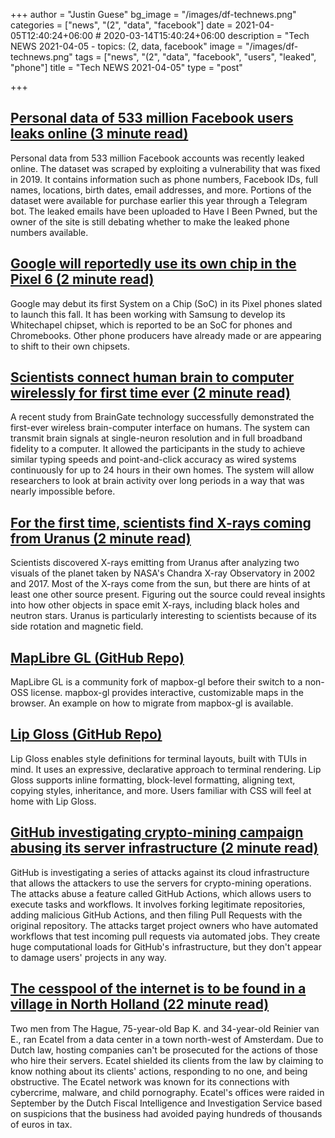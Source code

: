 +++
author = "Justin Guese"
bg_image = "/images/df-technews.png"
categories = ["news", "(2", "data", "facebook"]
date = 2021-04-05T12:40:24+06:00 # 2020-03-14T15:40:24+06:00
description = "Tech NEWS 2021-04-05 - topics: (2, data, facebook"
image = "/images/df-technews.png"
tags = ["news", "(2", "data", "facebook", "users", "leaked", "phone"]
title = "Tech NEWS 2021-04-05"
type = "post"

+++

## [Personal data of 533 million Facebook users leaks online (3 minute read)](https://www.theverge.com/2021/4/4/22366822/facebook-personal-data-533-million-leaks-online-email-phone-numbers)

Personal data from 533 million Facebook accounts was recently leaked online. The dataset was scraped by exploiting a vulnerability that was fixed in 2019. It contains information such as phone numbers, Facebook IDs, full names, locations, birth dates, email addresses, and more. Portions of the dataset were available for purchase earlier this year through a Telegram bot. The leaked emails have been uploaded to Have I Been Pwned, but the owner of the site is still debating whether to make the leaked phone numbers available.

## [Google will reportedly use its own chip in the Pixel 6 (2 minute read)](https://www.engadget.com/google-silicon-whitechapel-pixel-6-170200955.html)

Google may debut its first System on a Chip (SoC) in its Pixel phones slated to launch this fall. It has been working with Samsung to develop its Whitechapel chipset, which is reported to be an SoC for phones and Chromebooks. Other phone producers have already made or are appearing to shift to their own chipsets.

## [Scientists connect human brain to computer wirelessly for first time ever (2 minute read)](https://www.independent.co.uk/life-style/gadgets-and-tech/brain-computer-interface-braingate-b1825971.html)

A recent study from BrainGate technology successfully demonstrated the first-ever wireless brain-computer interface on humans. The system can transmit brain signals at single-neuron resolution and in full broadband fidelity to a computer. It allowed the participants in the study to achieve similar typing speeds and point-and-click accuracy as wired systems continuously for up to 24 hours in their own homes. The system will allow researchers to look at brain activity over long periods in a way that was nearly impossible before.

## [For the first time, scientists find X-rays coming from Uranus (2 minute read)](https://www.nbcnews.com/science/space/first-time-scientists-find-x-rays-coming-uranus-n1262897)

Scientists discovered X-rays emitting from Uranus after analyzing two visuals of the planet taken by NASA's Chandra X-ray Observatory in 2002 and 2017. Most of the X-rays come from the sun, but there are hints of at least one other source present. Figuring out the source could reveal insights into how other objects in space emit X-rays, including black holes and neutron stars. Uranus is particularly interesting to scientists because of its side rotation and magnetic field.

## [MapLibre GL (GitHub Repo)](https://github.com/maplibre/maplibre-gl-js)

MapLibre GL is a community fork of mapbox-gl before their switch to a non-OSS license. mapbox-gl provides interactive, customizable maps in the browser. An example on how to migrate from mapbox-gl is available.

## [Lip Gloss (GitHub Repo)](https://github.com/charmbracelet/lipgloss/)

Lip Gloss enables style definitions for terminal layouts, built with TUIs in mind. It uses an expressive, declarative approach to terminal rendering. Lip Gloss supports inline formatting, block-level formatting, aligning text, copying styles, inheritance, and more. Users familiar with CSS will feel at home with Lip Gloss.

## [GitHub investigating crypto-mining campaign abusing its server infrastructure (2 minute read)](https://therecord.media/github-investigating-crypto-mining-campaign-abusing-its-server-infrastructure/)

GitHub is investigating a series of attacks against its cloud infrastructure that allows the attackers to use the servers for crypto-mining operations. The attacks abuse a feature called GitHub Actions, which allows users to execute tasks and workflows. It involves forking legitimate repositories, adding malicious GitHub Actions, and then filing Pull Requests with the original repository. The attacks target project owners who have automated workflows that test incoming pull requests via automated jobs. They create huge computational loads for GitHub's infrastructure, but they don't appear to damage users' projects in any way.

## [The cesspool of the internet is to be found in a village in North Holland (22 minute read)](https://www.nrc.nl/nieuws/2021/04/02/the-cesspool-of-the-internet-is-to-be-found-in-a-village-in-north-holland-a4038369)

Two men from The Hague, 75-year-old Bap K. and 34-year-old Reinier van E., ran Ecatel from a data center in a town north-west of Amsterdam. Due to Dutch law, hosting companies can't be prosecuted for the actions of those who hire their servers. Ecatel shielded its clients from the law by claiming to know nothing about its clients' actions, responding to no one, and being obstructive. The Ecatel network was known for its connections with cybercrime, malware, and child pornography. Ecatel's offices were raided in September by the Dutch Fiscal Intelligence and Investigation Service based on suspicions that the business had avoided paying hundreds of thousands of euros in tax.

